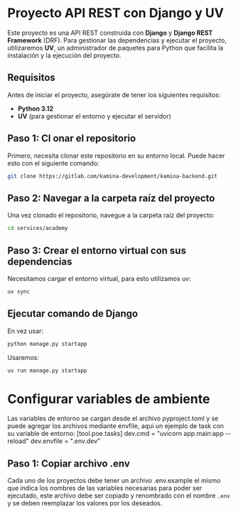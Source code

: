 # Proyecto API REST con Django y UV

Este proyecto es una API REST construida con **Django** y **Django REST Framework** (DRF). Para gestionar las dependencias y ejecutar el proyecto, utilizaremos **UV**, un administrador de paquetes para Python que facilita la instalación y la ejecución del proyecto.

## Requisitos

Antes de iniciar el proyecto, asegúrate de tener los siguientes requisitos:


- **Python 3.12**
- **UV** (para gestionar el entorno y ejecutar el servidor)

## Paso 1: Cl   onar el repositorio

Primero, necesita clonar este repositorio en su entorno local. Puede hacer esto con el siguiente comando:

```sh
git clone https://gitlab.com/kamina-development/kamina-backend.git
```

## Paso 2: Navegar a la carpeta raíz del proyecto

Una vez clonado el repositorio, navegue a la carpeta raíz del proyecto:

```sh
cd services/academy
```

## Paso 3: Crear el entorno virtual con sus dependencias

Necesitamos cargar el entorno virtual, para esto utilizamos uv:

```bash
uv sync
```

## Ejecutar comando de Django

En vez usar: 
```sh
python manage.py startapp
```

Usaremos:
```sh
uv run manage.py startapp
```

# Configurar variables de ambiente

Las variables de entorno se cargan desde el archivo pyproject.toml y se puede agregar los archivos mediante envfile, aqui un ejemplo de task con su variable de entorno:
[tool.poe.tasks]
dev.cmd = "uvicorn app.main:app --reload"
dev.envfile = ".env.dev"

## Paso 1: Copiar archivo .env
Cada uno de los proyectos debe tener un archivo .env.example el mismo que indica los nombres de las variables necesarias para poder ser ejecutado, este archivo debe ser copiado y renombrado con el nombre `.env` y se deben reemplazar los valores por los deseados.